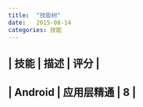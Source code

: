 ```yaml
---
title:  "技能树"
date:   2015-08-14 
categories: 技能 
---
```


| 技能 | 描述 | 评分 |
----------------------
| Android | 应用层精通 | 8 | 
----------------------

